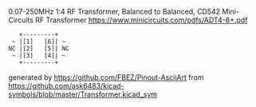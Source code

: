 0.07-250MHz 1:4 RF Transformer, Balanced to Balanced, CD542
Mini-Circuits RF Transformer
https://www.minicircuits.com/pdfs/ADT4-6+.pdf


	   +---------+
	 ~ |[1]   [6]| ~
	NC |[2]   [5]| NC
	 ~ |[3]   [4]| ~
	   +---------+


generated by https://github.com/FBEZ/Pinout-AsciiArt from https://github.com/ask6483/kicad-symbols/blob/master/Transformer.kicad_sym